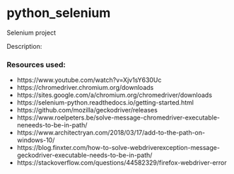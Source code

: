 # python_selenium
Selenium project


Description:




<h3>Resources used: </h3>
<ul>
  <li>https://www.youtube.com/watch?v=Xjv1sY630Uc</li>
  <li>https://chromedriver.chromium.org/downloads</li>
  <li>https://sites.google.com/a/chromium.org/chromedriver/downloads</li>
  <li>https://selenium-python.readthedocs.io/getting-started.html</li>
  <li>https://github.com/mozilla/geckodriver/releases</li>
  <li>https://www.roelpeters.be/solve-message-chromedriver-executable-neneeds-to-be-in-path/</li>
  <li>https://www.architectryan.com/2018/03/17/add-to-the-path-on-windows-10/</li>
  <li>https://blog.finxter.com/how-to-solve-webdriverexception-message-geckodriver-executable-needs-to-be-in-path/</li>
  <li>https://stackoverflow.com/questions/44582329/firefox-webdriver-error</li>

